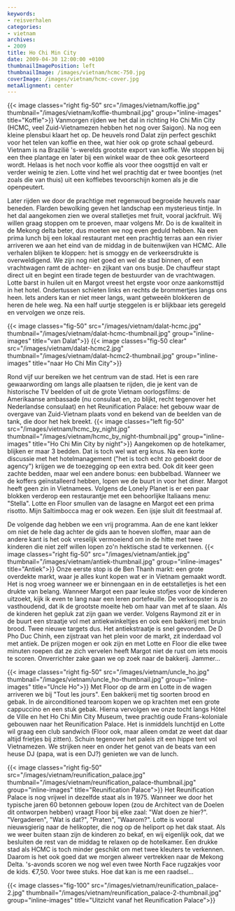 ```yaml
---
keywords:
- reisverhalen
categories:
- vietnam
archives:
- 2009
title: Ho Chi Min City
date: 2009-04-30 12:00:00 +0100
thumbnailImagePosition: left
thumbnailImage: /images/vietnam/hcmc-750.jpg
coverImage: /images/vietnam/hcmc-cover.jpg
metaAlignment: center
---
```


{{< image classes="right fig-50" src="/images/vietnam/koffie.jpg" thumbnail="/images/vietnam/koffie-thumbnail.jpg" group="inline-images" title="Koffie">}}
Vanmorgen rijden we het dal in richting Ho Chi Min City (HCMC, veel
Zuid-Vietnamezen hebben het nog over Saigon). Na nog een kleine plensbui klaart
het op. De heuvels rond Dalat zijn perfect geschikt voor het telen van koffie
en thee, wat hier ook op grote schaal gebeurd. Vietnam is na Brazilië
's-werelds grootste export van koffie. We stoppen bij een thee plantage en
later bij een winkel waar de thee ook gesorteerd wordt. Helaas is het noch voor
koffie als voor thee oogsttijd en valt er verder weinig te zien. Lotte vind het
wel prachtig dat er twee boontjes (net zoals die van thuis) uit een koffiebes
tevoorschijn komen als je die openpeutert.

Later rijden we door de prachtige met regenwoud begroeide heuvels naar beneden.
Flarden bewolking geven het landschap een mysterieus tintje. In het dal
aangekomen zien we overal stalletjes met fruit, vooral jackfruit. Wij willen
graag stoppen om te proeven, maar volgens Mr. Do is de kwaliteit in de Mekong
delta beter, dus moeten we nog even geduld hebben.  Na een prima lunch bij een
lokaal restaurant met een prachtig terras aan een rivier arriveren we aan het
eind van de middag in de buitenwijken van HCMC. Alle verhalen blijken te
kloppen: het is smoggy en de verkeersdrukte is overweldigend. We zijn nog niet
goed en wel de stad binnen, of een vrachtwagen ramt de achter- en zijkant van
ons busje. De chauffeur stapt direct uit en begint een tirade tegen de
bestuurder van de vrachtwagen. Lotte barst in huilen uit en Margot vreest het
ergste voor onze aankomsttijd in het hotel. Ondertussen schieten links en
rechts de brommertjes langs ons heen. Iets anders kan er niet meer langs, want
getweeën blokkeren de heren de hele weg. Na een half uurtje steggelen is er
blijkbaar iets geregeld en vervolgen we onze reis.

{{< image classes="fig-50" src="/images/vietnam/dalat-hcmc.jpg" thumbnail="/images/vietnam/dalat-hcmc-thumbnail.jpg" group="inline-images" title="van Dalat">}}
{{< image classes="fig-50 clear" src="/images/vietnam/dalat-hcmc2.jpg" thumbnail="/images/vietnam/dalat-hcmc2-thumbnail.jpg" group="inline-images" title="naar Ho Chi Min City">}}

Rond vijf uur bereiken we het centrum van de stad. Het is een rare
gewaarwording om langs alle plaatsen te rijden, die je kent van de historische
TV beelden of uit de grote Vietnam oorlogsfilms: de Amerikaanse ambassade (nu
consulaat en, zo blijkt, recht tegenover het Nederlandse consulaat) en het
Reunification Palace: het gebouw waar de overgave van Zuid-Vietnam plaats vond
en bekend van de beelden van de tank, die door het hek breekt.
{{< image classes="left fig-50" src="/images/vietnam/hcmc_by_night.jpg" thumbnail="/images/vietnam/hcmc_by_night-thumbnail.jpg" group="inline-images" title="Ho Chi Min City by night">}}
Aangekomen op de hotelkamer, blijken er maar 3 bedden. Dat is toch wel wat erg
knus. Na een korte discussie met het hotelmanagement ("het is toch echt zo
geboekt door de agency") krijgen we de toezegging op een extra bed. Ook dit
keer geen zachte bedden, maar wel een andere bonus: een bubbelbad. Wanneer we
de koffers geïnstalleerd hebben, lopen we de buurt in voor het diner. Margot
heeft geen zin in Vietnamees.  Volgens de Lonely Planet is er een paar blokken
verderop een restaurantje met een behoorlijke Italiaans menu: "Stella". Lotte
en Floor smullen van de lasagne en Margot eet een prima risotto. Mijn
Saltimbocca mag er ook wezen. Een ijsje sluit dit feestmaal af.

De volgende dag hebben we een vrij programma. Aan de ene kant lekker om niet de
hele dag achter de gids aan te hoeven sloffen, maar aan de andere kant is het
ook vreselijk vermoeiend om in de hitte met twee kinderen die niet zelf willen
lopen zo'n hektische stad te verkennen.
{{< image classes="right fig-50" src="/images/vietnam/antiek.jpg" thumbnail="/images/vietnam/antiek-thumbnail.jpg" group="inline-images" title="Antiek">}}
Onze eerste stop is de Ben Thanh markt: een grote overdekte markt, waar je
alles kunt kopen wat er in Vietnam gemaakt wordt. Het is nog vroeg wanneer we
er binnengaan en in de eetstalletjes is het een drukte van belang. Wanneer
Margot een paar leuke stofjes voor de kinderen uitzoekt, kijk ik even te lang
naar een leren portefeuille. De verkoopster is zo vasthoudend, dat ik de
grootste moeite heb om haar van met af te slaan. Als de kinderen het gepluk zat
zijn gaan we verder. Volgens Raymond zit er in de buurt een straatje vol met
antiekwinkeltjes en ook een bakkerij met bruin brood. Twee nieuwe targets dus.
Het antiekstraatje is snel gevonden. De D Pho Duc Chinh, een zijstraat van het
plein voor de markt, zit inderdaad vol met antiek. De prijzen mogen er ook zijn
en met Lotte en Floor die elke twee minuten roepen dat ze zich vervelen heeft
Margot niet de rust om iets moois te scoren. Onverrichter zake gaan we op zoek
naar de bakkerij. Jammer...

{{< image classes="right fig-50" src="/images/vietnam/uncle_ho.jpg" thumbnail="/images/vietnam/uncle_ho-thumbnail.jpg" group="inline-images" title="Uncle Ho">}}
Met Floor op de arm
en Lotte in de wagen arriveren we bij "Tout les jours". Een bakkerij met tig
soorten brood en gebak. In de airconditioned tearoom kopen we op krachten met
een grote cappuccino en een stuk gebak. Hierna vervolgen we onze tocht langs
Hôtel de Ville en het Ho Chi Min City Museum, twee prachtig oude
Frans-koloniale gebouwen naar het Reunification Palace. Het is inmiddels
lunchtijd en Lotte wil graag een club sandwich (Floor ook, maar alleen omdat ze
weet dat daar altijd frietjes bij zitten). Schuin tegenover het paleis zit een
hippe tent vol Vietnamezen. We strijken neer en onder het genot van de beats
van een heuse DJ (papa, wat is een DJ?) genieten we van de lunch.

{{< image classes="right fig-50" src="/images/vietnam/reunification_palace.jpg" thumbnail="/images/vietnam/reunification_palace-thumbnail.jpg" group="inline-images" title="Reunification Palace">}}
Het Reunification Palace is nog vrijwel in dezelfde staat als in 1975. Wanneer
we door het typische jaren 60 betonnen gebouw lopen (zou de Architect van de
Doelen dit ontworpen hebben) vraagt Floor bij elke zaal: "Wat doen ze hier?".
"Vergaderen", "Wat is dat?", "Praten", "Waarom?". Lotte is vooral nieuwsgierig
naar de helikopter, die nog op de heliport op het dak staat. Als we weer buiten
staan zijn de kinderen zo bekaf, en wij eigenlijk ook, dat we besluiten de rest
van de middag te relaxen op de hotelkamer. Een drukke stad als HCMC is toch
minder geschikt om met twee kleuters te verkennen. Daarom is het ook goed dat
we morgen alweer vertrekken naar de Mekong Delta. 's-avonds scoren we nog wel
even twee North Face rugzakjes voor de kids. &euro;7,50. Voor twee stuks. Hoe
dat kan is me een raadsel...

{{< image classes="fig-100" src="/images/vietnam/reunification_palace-2.jpg" thumbnail="/images/vietnam/reunification_palace-2-thumbnail.jpg" group="inline-images" title="Uitzicht vanaf het Reunification Palace">}}
